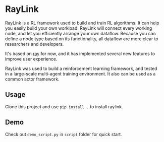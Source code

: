 # RayLink

RayLink is a RL framework used to build and train RL algorithms. It can help you easily build your own workload. RayLink
will connect every working node, and let you efficiently arrange your own dataflow. Because you can define a node type
based on its functionality, all dataflow are more clear to researchers and developers.

It's based on [ray](https://github.com/ray-project/ray) for now, and it has implemented several new features to improve
user experience.

RayLink was used to build a reinforcement learning framework, and tested in a large-scale multi-agent training
environment. It also can be used as a common actor framework.

## Usage

Clone this project and use `pip install .` to install raylink.

## Demo

Check out `demo_script.py` in `script` folder for quick start.
